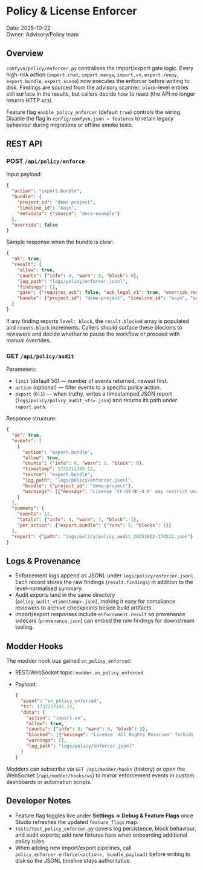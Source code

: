 # Policy & License Enforcer

Date: 2025-10-22  
Owner: Advisory/Policy team

## Overview

`comfyvn/policy/enforcer.py` centralises the import/export gate logic. Every high-risk action (`import.chat`, `import.manga`, `import.vn`, `export.renpy`, `export.bundle`, `export.scene`) now executes the enforcer before writing to disk. Findings are sourced from the advisory scanner; `block`-level entries still surface in the results, but callers decide how to react (the API no longer returns HTTP `423`).

Feature flag `enable_policy_enforcer` (default `true`) controls the wiring. Disable the flag in `config/comfyvn.json → features` to retain legacy behaviour during migrations or offline smoke tests.

## REST API

### POST `/api/policy/enforce`

Input payload:

```json
{
  "action": "export.bundle",
  "bundle": {
    "project_id": "demo-project",
    "timeline_id": "main",
    "metadata": {"source": "docs-example"}
  },
  "override": false
}
```

Sample response when the bundle is clear:

```json
{
  "ok": true,
  "result": {
    "allow": true,
    "counts": {"info": 0, "warn": 0, "block": 0},
    "log_path": "logs/policy/enforcer.jsonl",
    "findings": [],
    "gate": {"requires_ack": false, "ack_legal_v1": true, "override_requested": false},
    "bundle": {"project_id": "demo-project", "timeline_id": "main", "source": "docs-example"}
  }
}
```

If any finding reports `level: block`, the `result.blocked` array is populated and `counts.block` increments. Callers should surface these blockers to reviewers and decide whether to pause the workflow or proceed with manual overrides.

### GET `/api/policy/audit`

Parameters:

- `limit` (default 50) — number of events returned, newest first.
- `action` (optional) — filter events to a specific policy action.
- `export` (`0|1`) — when truthy, writes a timestamped JSON report (`logs/policy/policy_audit_<ts>.json`) and returns its path under `report.path`.

Response structure:

```json
{
  "ok": true,
  "events": [
    {
      "action": "export.bundle",
      "allow": true,
      "counts": {"info": 0, "warn": 1, "block": 0},
      "timestamp": 1732212345.12,
      "source": "export.bundle",
      "log_path": "logs/policy/enforcer.jsonl",
      "bundle": {"project_id": "demo-project"},
      "warnings": [{"message": "License 'CC-BY-NC-4.0' may restrict usage."}]
    }
  ],
  "summary": {
    "events": 12,
    "totals": {"info": 4, "warn": 7, "block": 1},
    "per_action": {"export.bundle": {"runs": 5, "blocks": 1}}
  },
  "report": {"path": "logs/policy/policy_audit_20251022-174512.json"}
}
```

## Logs & Provenance

- Enforcement logs append as JSONL under `logs/policy/enforcer.jsonl`. Each record stores the raw findings (`result.findings`) in addition to the level-normalised summary.
- Audit exports land in the same directory (`policy_audit_<timestamp>.json`), making it easy for compliance reviewers to archive checkpoints beside build artifacts.
- Import/export responses include `enforcement.result` so provenance sidecars (`provenance.json`) can embed the raw findings for downstream tooling.

## Modder Hooks

The modder hook bus gained `on_policy_enforced`:

- REST/WebSocket topic: `modder.on_policy_enforced`
- Payload:

  ```json
  {
    "event": "on_policy_enforced",
    "ts": 1732212345.12,
    "data": {
      "action": "import.vn",
      "allow": true,
      "counts": {"info": 0, "warn": 0, "block": 2},
      "blocked": [{"message": "License 'All Rights Reserved' forbids redistribution."}],
      "warnings": [],
      "log_path": "logs/policy/enforcer.jsonl"
    }
  }
  ```

Modders can subscribe via `GET /api/modder/hooks` (history) or open the WebSocket (`/api/modder/hooks/ws`) to mirror enforcement events in custom dashboards or automation scripts.

## Developer Notes

- Feature flag toggles live under **Settings → Debug & Feature Flags** once Studio refreshes the updated `feature_flags` map.
- `tests/test_policy_enforcer.py` covers log persistence, block behaviour, and audit exports; add new fixtures here when onboarding additional policy rules.
- When adding new import/export pipelines, call `policy_enforcer.enforce(<action>, bundle_payload)` before writing to disk so the JSONL timeline stays authoritative.
